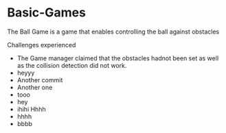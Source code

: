 # Basic-Games
The Ball Game is a game that enables controlling the ball against obstacles


Challenges experienced
- The Game manager claimed that the obstacles hadnot been set as well as the collision detection did not work.
- heyyy
- Another commit
- Another one
- tooo
- hey
- ihihi
Hhhh
- hhhh
- bbbb
